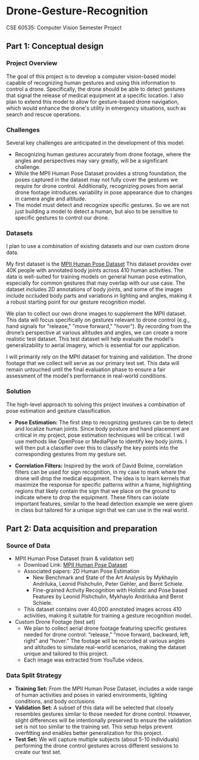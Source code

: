 # Drone-Gesture-Recognition

CSE 60535: Computer Vision Semester Project

## Part 1: Conceptual design

### Project Overview
The goal of this project is to develop a computer vision-based model capable of recognizing human gestures and using this information to control a drone. Specifically, the drone should be able to detect gestures that signal the release of medical equipment at a specific location. I also plan to extend this model to allow for gesture-based drone navigation, which would enhance the drone's utility in emergency situations, such as search and rescue operations.

### Challenges
Several key challenges are anticipated in the development of this model:
- Recognizing human gestures accurately from drone footage, where the angles and perspectives may vary greatly, will be a significant challenge.
- While the MPII Human Pose Dataset provides a strong foundation, the poses captured in the dataset may not fully cover the gestures we require for drone control. Additionally, recognizing poses from aerial drone footage introduces variability in pose appearance due to changes in camera angle and altitude.
- The model must detect and recognize specific gestures. So we are not just building a model to detect a human, but also to be sensitive to specific gestures to control our drone. 

### Datasets
I plan to use a combination of existing datasets and our own custom drone data. 

My first dataset is the [MPII Human Pose Dataset](http://human-pose.mpi-inf.mpg.de/) This dataset provides over 40K people with annotated body joints across 410 human activities. The data is well-suited for training models on general human pose estimation, especially for common gestures that may overlap with our use case. The dataset includes 2D annotations of body joints, and some of the images include occluded body parts and variations in lighting and angles, making it a robust starting point for our gesture recognition model. 

We plan to collect our own drone images to supplement the MPII dataset. This data will focus specifically on gestures relevant to drone control (e.g., hand signals for "release," "move forward," "hover"). By recording from the drone’s perspective at various altitudes and angles, we can create a more realistic test dataset. This test dataset will help evaluate the model's generalizability to aerial imagery, which is essential for our application.

I will primarily rely on the MPII dataset for training and validation. The drone footage that we collect will serve as our primary test set. This data will remain untouched until the final evaluation phase to ensure a fair assessment of the model's performance in real-world conditions.

### Solution

The high-level approach to solving this project involves a combination of pose estimation and gesture classification.

- **Pose Estimation:** The first step to recognizing gestures can be to detect and localize human joints. Since body posture and hand placement are critical in my project, pose estimation techniques will be critical. I will use methods like OpenPose or MediaPipe to identify key body joints. I will then put a classifier over this to classify the key points into the corresponding gestures from my gesture set.

- **Correlation Filters:** Inspired by the work of David Bolme, correlation filters can be used for sign recognition, in my case to mark where the drone will drop the medical equipment. The idea is to learn kernels that maximize the response for specific patterns within a frame, highlighting regions that likely contain the sign that we place on the ground to indicate where to drop the equipment. These filters can isolate important features, similar to the head detection example we were given in class but tailored for a unique sign that we can use in the real world.

## Part 2: Data acquisition and preparation

### Source of Data

- MPII Human Pose Dataset (train & validation set)
    - Download Link: [MPII Human Pose Dataset](http://human-pose.mpi-inf.mpg.de/)
    - Associated papers: 2D Human Pose Estimation
        - New Benchmark and State of the Art Analysis by Mykhaylo Andriluka, Leonid Pishchulin, Peter Gehler, and Bernt Schiele.
        - Fine-grained Activity Recognition with Holistic and Pose based Features by Leonid Pishchulin, Mykhaylo Andriluka and Bernt Schiele.
    - This dataset contains over 40,000 annotated images across 410 activities, making it suitable for training a gesture recognition model.
- Custom Drone Footage (test set)
    - We plan to collect aerial drone footage featuring specific gestures needed for drone control: “release,” “move forward, backward, left, right” and “hover.” The footage will be recorded at various angles and altitudes to simulate real-world scenarios, making the dataset unique and tailored to this project.
    - Each image was extracted from YouTube videos. 

### Data Split Strategy 

- **Training Set:** From the MPII Human Pose Dataset, includes a wide range of human activities and poses in varied environments, lighting conditions, and body occlusions
- **Validation Set:** A subset of this data will be selected that closely resembles gestures similar to those needed for drone control. However, slight differences will be intentionally preserved to ensure the validation set is not too similar to the training set. This setup helps prevent overfitting and enables better generalization for this project.
- **Test Set:** We will capture multiple subjects (about 5-10 individuals) performing the drone control gestures across different sessions to create our test set.

